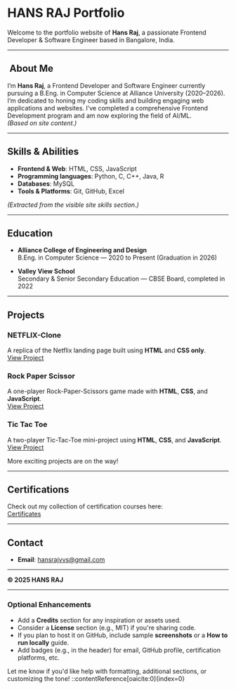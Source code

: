 # HANS RAJ Portfolio

Welcome to the portfolio website of **Hans Raj**, a passionate Frontend Developer & Software Engineer based in Bangalore, India.

---

## ​​​ About Me

I’m **Hans Raj**, a Frontend Developer and Software Engineer currently pursuing a B.Eng. in Computer Science at Alliance University (2020–2026). I’m dedicated to honing my coding skills and building engaging web applications and websites. I’ve completed a comprehensive Frontend Development program and am now exploring the field of AI/ML.  
*(Based on site content.)*

---

##  Skills & Abilities

- **Frontend & Web**: HTML, CSS, JavaScript  
- **Programming languages**: Python, C, C++, Java, R  
- **Databases**: MySQL  
- **Tools & Platforms**: Git, GitHub, Excel

*(Extracted from the visible site skills section.)*

---

##  Education

- **Alliance College of Engineering and Design**  
  B.Eng. in Computer Science — 2020 to Present (Graduation in 2026)

- **Valley View School**  
  Secondary & Senior Secondary Education — CBSE Board, completed in 2022

---

##  Projects

### **NETFLIX-Clone**
A replica of the Netflix landing page built using **HTML** and **CSS only**.  
[View Project](https://hansrajs1.github.io)

### **Rock Paper Scissor**
A one-player Rock-Paper-Scissors game made with **HTML**, **CSS**, and **JavaScript**.  
[View Project](https://hansrajs1.github.io)

### **Tic Tac Toe**
A two-player Tic-Tac-Toe mini-project using **HTML**, **CSS**, and **JavaScript**.  
[View Project](https://hansrajs1.github.io)

More exciting projects are on the way!

---

##  Certifications

Check out my collection of certification courses here:  
[Certificates](https://www.coursera.org)

---

##  Contact

- **Email**: hansrajvvs@gmail.com  

---

**© 2025 HANS RAJ**

---

### Optional Enhancements

- Add a **Credits** section for any inspiration or assets used.
- Consider a **License** section (e.g., MIT) if you're sharing code.
- If you plan to host it on GitHub, include sample **screenshots** or a **How to run locally** guide.
- Add badges (e.g., in the header) for email, GitHub profile, certification platforms, etc.

Let me know if you'd like help with formatting, additional sections, or customizing the tone!
::contentReference[oaicite:0]{index=0}

